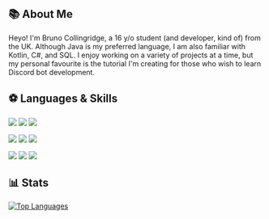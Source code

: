 ## 📚 About Me

Heyo! I'm Bruno Collingridge, a 16 y/o student (and developer, kind of) from the UK.
Although Java is my preferred language, I am also familiar with Kotlin, C#, and SQL. 
I enjoy working on a variety of projects at a time, but my personal favourite is the tutorial I'm creating for those who wish to learn Discord bot development. 

## ⚽ Languages & Skills

![](https://img.shields.io/badge/IntelliJ-000000.svg?style=for-the-badge&logo=intellij-idea&logoColor=white&color=ED4245)
![](https://img.shields.io/badge/VSCode-000000.svg?style=for-the-badge&logo=visualstudiocode&logoColor=white&color=007ACC)
![](https://img.shields.io/badge/Creative_Cloud-000000.svg?style=for-the-badge&logo=adobecreativecloud&logoColor=white&color=47A248)


![](https://img.shields.io/badge/Git-F05032.svg?style=for-the-badge&logo=git&logoColor=white&color=ED4245)
![](https://img.shields.io/badge/MySQL-4479A1.svg?style=for-the-badge&logo=mysql&logoColor=white&color=007ACC)
![](https://img.shields.io/badge/MongoDB-47A248.svg?style=for-the-badge&logo=mongodb&logoColor=white&color=47A248)


![](https://img.shields.io/badge/Java-007396.svg?style=for-the-badge&logo=java&logoColor=white&color=ED4245)
![](https://img.shields.io/badge/Kotlin-000000.svg?style=for-the-badge&logo=kotlin&logoColor=white&color=007ACC)
![](https://img.shields.io/badge/Csharp-239120.svg?style=for-the-badge&logo=csharp&logoColor=white&color=47A248)

## 📊 Stats

[![Top Languages](https://github-readme-stats.vercel.app/api/top-langs/?username=orilly&theme=dark)](https://github.com/orilly/github-readme-stats)
